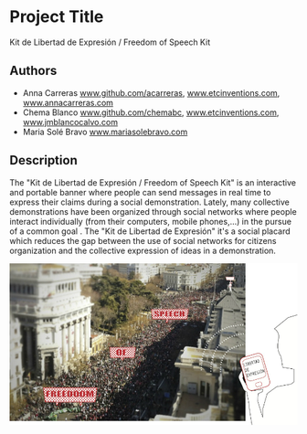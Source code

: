 # Project Title
Kit de Libertad de Expresión / Freedom of Speech Kit

## Authors
- Anna Carreras www.github.com/acarreras, www.etcinventions.com, www.annacarreras.com
- Chema Blanco www.github.com/chemabc, www.etcinventions.com, www.jmblancocalvo.com
- Maria Solé Bravo www.mariasolebravo.com

## Description
The "Kit de Libertad de Expresión  / Freedom of Speech Kit" is  an interactive and portable banner where people can send messages in real time to express their claims during a social demonstration.
Lately, many collective demonstrations have been organized through social networks where people interact individually (from their computers, mobile phones,...) in the pursue of a common goal . The "Kit de Libertad de Expresión" it's a social placard which reduces the gap between the use of social networks for citizens organization and the collective expression of ideas in a demonstration.

![KLE demonstration](project_images/KLE_visualization.jpg "KLE street")
